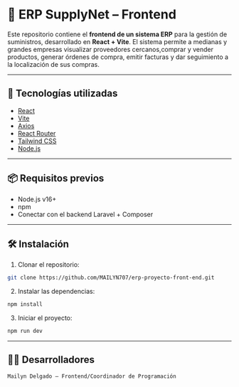 # 🏢 ERP SupplyNet – Frontend

Este repositorio contiene el **frontend de un sistema ERP** para la gestión de suministros, desarrollado en **React + Vite**. El sistema permite a medianas y grandes empresas visualizar proveedores cercanos,comprar y vender productos, generar órdenes de compra, emitir facturas y dar seguimiento a la localización de sus compras.

---

## 🚀 Tecnologías utilizadas

- [React](https://reactjs.org/)
- [Vite](https://vitejs.dev/)
- [Axios](https://axios-http.com/)
- [React Router](https://reactrouter.com/)
- [Tailwind CSS](https://tailwindcss.com/)
- [Node.js](https://nodejs.org/en/download)

---

## 📦 Requisitos previos

- Node.js v16+  
- npm  
- Conectar con el backend Laravel + Composer

---

## 🛠️ Instalación

1. Clonar el repositorio:
```bash
git clone https://github.com/MAILYN707/erp-proyecto-front-end.git
```

2. Instalar las dependencias:
```bash
npm install
```

3. Iniciar el proyecto:
```bash
npm run dev
```
---
## 👨‍💻 Desarrolladores

    Mailyn Delgado – Frontend/Coordinador de Programación
